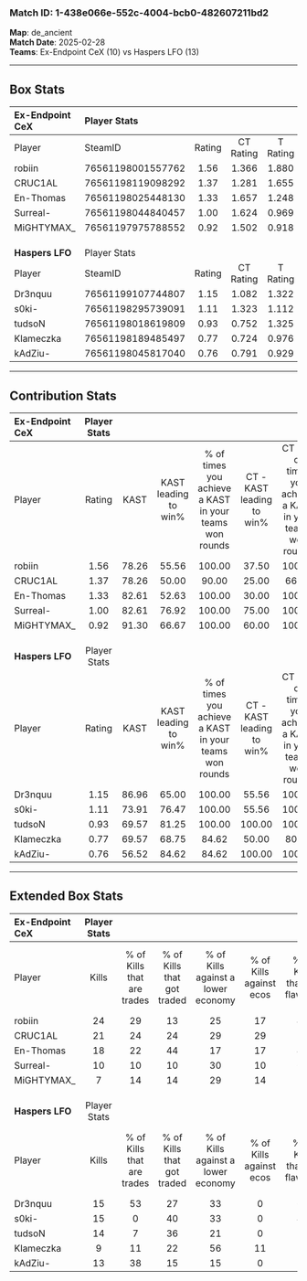 ### Match ID: 1-438e066e-552c-4004-bcb0-482607211bd2  
**Map**: de_ancient  
**Match Date**: 2025-02-28  
**Teams**: Ex-Endpoint CeX (10) vs Haspers LFO (13)  

---  

## Box Stats  

| **Ex-Endpoint CeX** | Player Stats      |        |           |          |       |       |       |         |        |      |     |
| :- | :- | :-: | :-: | :-: | :-: | :-: | :-: | :-: | :-: | :-: | :-: |
| Player              | SteamID           | Rating | CT Rating | T Rating | KAST  |  ADR  | Kills | Assists | Deaths | K/D  | HS% |
| robiin              | 76561198001557762 |  1.56  |   1.366   |  1.880   | 78.26 | 89.4  |  24   |    5    |   12   | 2.00 | 54  |
| CRUC1AL             | 76561198119098292 |  1.37  |   1.281   |  1.655   | 78.26 | 92.5  |  21   |    6    |   16   | 1.31 | 14  |
| En-Thomas           | 76561198025448130 |  1.33  |   1.657   |  1.248   | 82.61 | 109.4 |  18   |   12    |   18   | 1.00 | 38  |
| Surreal-            | 76561198044840457 |  1.00  |   1.624   |  0.969   | 82.61 | 56.2  |  10   |    7    |   11   | 0.91 | 30  |
| MiGHTYMAX_          | 76561197975788552 |  0.92  |   1.502   |  0.918   | 91.30 | 40.0  |   7   |    2    |   9    | 0.78 | 85  |
|                     |                   |        |           |          |       |       |       |         |        |      |     |
|                     |                   |        |           |          |       |       |       |         |        |      |     |
|                     |                   |        |           |          |       |       |       |         |        |      |     |
| **Haspers LFO**     | Player Stats      |        |           |          |       |       |       |         |        |      |     |
| Player              | SteamID           | Rating | CT Rating | T Rating | KAST  |  ADR  | Kills | Assists | Deaths | K/D  | HS% |
| Dr3nquu             | 76561199107744807 |  1.15  |   1.082   |  1.322   | 86.96 | 70.4  |  15   |    3    |   15   | 1.00 | 53  |
| s0ki-               | 76561198295739091 |  1.11  |   1.323   |  1.112   | 73.91 | 84.9  |  15   |    4    |   15   | 1.00 | 40  |
| tudsoN              | 76561198018619809 |  0.93  |   0.752   |  1.325   | 69.57 | 56.3  |  14   |    6    |   16   | 0.88 | 57  |
| Klameczka           | 76561198189485497 |  0.77  |   0.724   |  0.976   | 69.57 | 70.8  |   9   |    8    |   17   | 0.53 | 44  |
| kAdZiu-             | 76561198045817040 |  0.76  |   0.791   |  0.929   | 56.52 | 57.1  |  13   |    3    |   17   | 0.76 | 53  |
---  

## Contribution Stats  

| **Ex-Endpoint CeX** | Player Stats |       |                      |                                                        |                           |                                                             |                          |                                                            |
| :- | :-: | :-: | :-: | :-: | :-: | :-: | :-: | :-: |
| Player              |    Rating    | KAST  | KAST leading to win% | % of times you achieve a KAST in your teams won rounds | CT - KAST leading to win% | CT - % of times you achieve a KAST in your teams won rounds | T - KAST leading to win% | T - % of times you achieve a KAST in your teams won rounds |
| robiin              |     1.56     | 78.26 |        55.56         |                         100.00                         |           37.50           |                           100.00                            |          70.00           |                           100.00                           |
| CRUC1AL             |     1.37     | 78.26 |        50.00         |                         90.00                          |           25.00           |                            66.67                            |          70.00           |                           100.00                           |
| En-Thomas           |     1.33     | 82.61 |        52.63         |                         100.00                         |           30.00           |                           100.00                            |          77.78           |                           100.00                           |
| Surreal-            |     1.00     | 82.61 |        76.92         |                         100.00                         |           75.00           |                           100.00                            |          77.78           |                           100.00                           |
| MiGHTYMAX_          |     0.92     | 91.30 |        66.67         |                         100.00                         |           60.00           |                           100.00                            |          70.00           |                           100.00                           |
|                     |              |       |                      |                                                        |                           |                                                             |                          |                                                            |
|                     |              |       |                      |                                                        |                           |                                                             |                          |                                                            |
|                     |              |       |                      |                                                        |                           |                                                             |                          |                                                            |
| **Haspers LFO**     | Player Stats |       |                      |                                                        |                           |                                                             |                          |                                                            |
| Player              |    Rating    | KAST  | KAST leading to win% | % of times you achieve a KAST in your teams won rounds | CT - KAST leading to win% | CT - % of times you achieve a KAST in your teams won rounds | T - KAST leading to win% | T - % of times you achieve a KAST in your teams won rounds |
| Dr3nquu             |     1.15     | 86.96 |        65.00         |                         100.00                         |           55.56           |                           100.00                            |          72.73           |                           100.00                           |
| s0ki-               |     1.11     | 73.91 |        76.47         |                         100.00                         |           55.56           |                           100.00                            |          100.00          |                           100.00                           |
| tudsoN              |     0.93     | 69.57 |        81.25         |                         100.00                         |          100.00           |                           100.00                            |          72.73           |                           100.00                           |
| Klameczka           |     0.77     | 69.57 |        68.75         |                         84.62                          |           50.00           |                            80.00                            |          87.50           |                           87.50                            |
| kAdZiu-             |     0.76     | 56.52 |        84.62         |                         84.62                          |          100.00           |                           100.00                            |          75.00           |                           75.00                            |
---  

## Extended Box Stats  

| **Ex-Endpoint CeX** | Player Stats |                            |                            |                                    |                         |                              |                                 |        |                             |                                     |                          |                               |                            |
| :- | :-: | :-: | :-: | :-: | :-: | :-: | :-: | :-: | :-: | :-: | :-: | :-: | :-: |
| Player              |    Kills     | % of Kills that are trades | % of Kills that got traded | % of Kills against a lower economy | % of Kills against ecos | % of Kills that are flawless | % of Kills that are close duels | Deaths | % of Deaths that get traded | % of Deaths against a lower economy | % of Deaths against ecos | % of Deaths that are flawless | % of Deaths that are close |
| robiin              |      24      |             29             |             13             |                 25                 |           17            |              46              |               13                |   12   |             25              |                  0                  |            0             |              50               |             0              |
| CRUC1AL             |      21      |             24             |             24             |                 29                 |           29            |              57              |                5                |   16   |             25              |                 13                  |            6             |              69               |             6              |
| En-Thomas           |      18      |             22             |             44             |                 17                 |           17            |              44              |               11                |   18   |             28              |                  6                  |            0             |              50               |             11             |
| Surreal-            |      10      |             10             |             10             |                 30                 |           10            |              60              |                0                |   11   |             27              |                 18                  |            9             |              36               |             18             |
| MiGHTYMAX_          |      7       |             14             |             14             |                 29                 |           14            |              29              |               14                |   9    |             44              |                 22                  |            11            |              67               |             0              |
|                     |              |                            |                            |                                    |                         |                              |                                 |        |                             |                                     |                          |                               |                            |
|                     |              |                            |                            |                                    |                         |                              |                                 |        |                             |                                     |                          |                               |                            |
|                     |              |                            |                            |                                    |                         |                              |                                 |        |                             |                                     |                          |                               |                            |
| **Haspers LFO**     | Player Stats |                            |                            |                                    |                         |                              |                                 |        |                             |                                     |                          |                               |                            |
| Player              |    Kills     | % of Kills that are trades | % of Kills that got traded | % of Kills against a lower economy | % of Kills against ecos | % of Kills that are flawless | % of Kills that are close duels | Deaths | % of Deaths that get traded | % of Deaths against a lower economy | % of Deaths against ecos | % of Deaths that are flawless | % of Deaths that are close |
| Dr3nquu             |      15      |             53             |             27             |                 33                 |            0            |              67              |               20                |   15   |             13              |                 33                  |            7             |              53               |             7              |
| s0ki-               |      15      |             0              |             40             |                 33                 |            0            |              40              |                7                |   15   |             33              |                 27                  |            7             |              33               |             13             |
| tudsoN              |      14      |             7              |             36             |                 21                 |            0            |              57              |                0                |   16   |             25              |                 25                  |            6             |              56               |             0              |
| Klameczka           |      9       |             11             |             22             |                 56                 |           11            |              22              |               11                |   17   |             18              |                 24                  |            6             |              41               |             24             |
| kAdZiu-             |      13      |             38             |             15             |                 15                 |            0            |              77              |                0                |   17   |             24              |                 35                  |            6             |              59               |             0              |
